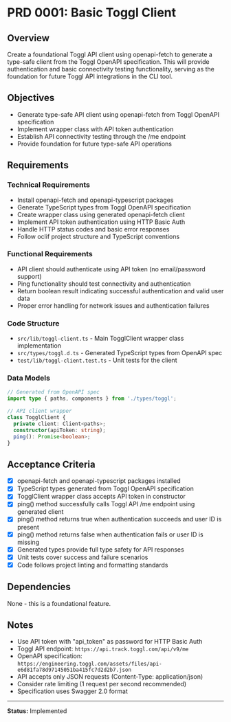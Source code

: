 # PRD 0001: Basic Toggl Client

## Overview
Create a foundational Toggl API client using openapi-fetch to generate a type-safe client from the Toggl OpenAPI specification. This will provide authentication and basic connectivity testing functionality, serving as the foundation for future Toggl API integrations in the CLI tool.

## Objectives
- Generate type-safe API client using openapi-fetch from Toggl OpenAPI specification
- Implement wrapper class with API token authentication
- Establish API connectivity testing through the /me endpoint
- Provide foundation for future type-safe API operations

## Requirements

### Technical Requirements
- Install openapi-fetch and openapi-typescript packages
- Generate TypeScript types from Toggl OpenAPI specification
- Create wrapper class using generated openapi-fetch client
- Implement API token authentication using HTTP Basic Auth
- Handle HTTP status codes and basic error responses
- Follow oclif project structure and TypeScript conventions

### Functional Requirements
- API client should authenticate using API token (no email/password support)
- Ping functionality should test connectivity and authentication
- Return boolean result indicating successful authentication and valid user data
- Proper error handling for network issues and authentication failures

### Code Structure
- `src/lib/toggl-client.ts` - Main TogglClient wrapper class implementation
- `src/types/toggl.d.ts` - Generated TypeScript types from OpenAPI spec
- `test/lib/toggl-client.test.ts` - Unit tests for the client

### Data Models
```typescript
// Generated from OpenAPI spec
import type { paths, components } from './types/toggl';

// API client wrapper
class TogglClient {
  private client: Client<paths>;
  constructor(apiToken: string);
  ping(): Promise<boolean>;
}
```

## Acceptance Criteria
- [x] openapi-fetch and openapi-typescript packages installed
- [x] TypeScript types generated from Toggl OpenAPI specification
- [x] TogglClient wrapper class accepts API token in constructor
- [x] ping() method successfully calls Toggl API /me endpoint using generated client
- [x] ping() method returns true when authentication succeeds and user ID is present
- [x] ping() method returns false when authentication fails or user ID is missing
- [x] Generated types provide full type safety for API responses
- [x] Unit tests cover success and failure scenarios
- [x] Code follows project linting and formatting standards

## Dependencies
None - this is a foundational feature.

## Notes
- Use API token with "api_token" as password for HTTP Basic Auth
- Toggl API endpoint: `https://api.track.toggl.com/api/v9/me`
- OpenAPI specification: `https://engineering.toggl.com/assets/files/api-e6d81fa78d97145051ba415fc7d2d2b7.json`
- API accepts only JSON requests (Content-Type: application/json)
- Consider rate limiting (1 request per second recommended)
- Specification uses Swagger 2.0 format

---

**Status:** Implemented